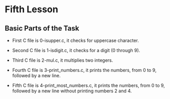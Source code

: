 # Fifth Lesson

## Basic Parts of the Task

- First C file is 0-isupper.c, it checks for uppercase character.

- Second C file is 1-isdigit.c, it checks for a digit (0 through 9).

- Third C file is 2-mul.c, it multiplies two integers.

- Fourth C file is 3-print_numbers.c, it prints the numbers, from 0 to 9, followed by a new line.

- Fifth C file is 4-print_most_numbers.c, it prints the numbers, from 0 to 9, followed by a new line without printing numbers 2 and 4.
